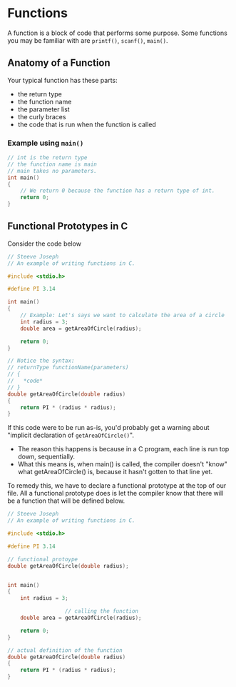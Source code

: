 # Functions
A function is a block of code that performs some purpose. Some functions you may be familiar with are  `printf()`, `scanf()`, `main()`.

## Anatomy of a Function
Your typical function has these parts: 
* the return type
* the function name 
* the parameter list
* the curly braces
* the code that is run when the function is called

### Example using `main()`
```c
// int is the return type
// the function name is main
// main takes no parameters.
int main()
{
    // We return 0 because the function has a return type of int.
    return 0;
}
```

## Functional Prototypes in C
Consider the code below
```c
// Steeve Joseph
// An example of writing functions in C.

#include <stdio.h>

#define PI 3.14

int main()
{
    // Example: Let's says we want to calculate the area of a circle
    int radius = 3;
    double area = getAreaOfCircle(radius);

    return 0;
}

// Notice the syntax:
// returnType functionName(parameters)
// {   
//   *code*
// }
double getAreaOfCircle(double radius)
{
    return PI * (radius * radius);
}
```

If this code were to be run as-is, you'd probably get a warning about "implicit declaration of `getAreaOfCircle()`". 
* The reason this happens is because in a C program, each line is run top down, sequentially. 
* What this means is, when main() is called, the compiler doesn't "know" what getAreaOfCircle() is, because it hasn't gotten to that line yet. 

To remedy this, we have to declare a functional prototype at the top of our file. All a functional prototype does is let the compiler know that there will be a function that will be defined below.


```c
// Steeve Joseph
// An example of writing functions in C.

#include <stdio.h>

#define PI 3.14

// functional protoype
double getAreaOfCircle(double radius);


int main()
{
    int radius = 3;

                  // calling the function 
    double area = getAreaOfCircle(radius);

    return 0;
}

// actual definition of the function
double getAreaOfCircle(double radius)
{
    return PI * (radius * radius);
}
```